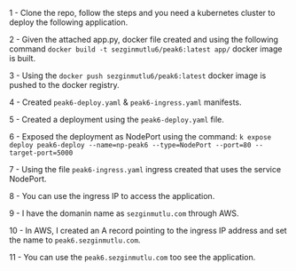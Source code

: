 1 - Clone the repo, follow the steps and you need a kubernetes cluster to deploy the following application.

2 - Given the attached app.py, docker file created and using the following command `docker build -t sezginmutlu6/peak6:latest app/` docker image is built.

3 - Using the `docker push sezginmutlu6/peak6:latest` docker image is pushed to the docker registry.

4 - Created `peak6-deploy.yaml` & `peak6-ingress.yaml` manifests.

5 - Created a deployment using the `peak6-deploy.yaml` file.

6 - Exposed the deployment as NodePort using the command: `k expose deploy peak6-deploy --name=np-peak6 --type=NodePort --port=80 --target-port=5000`

7 - Using the file `peak6-ingress.yaml` ingress created that uses the service NodePort.

8 - You can use the ingress IP to access the application. 

9 - I have the domanin name as `sezginmutlu.com` through AWS. 

10 - In AWS, I created an A record pointing to the ingress IP address and set the name to `peak6.sezginmutlu.com`.

11 - You can use the `peak6.sezginmutlu.com` too see the application.
